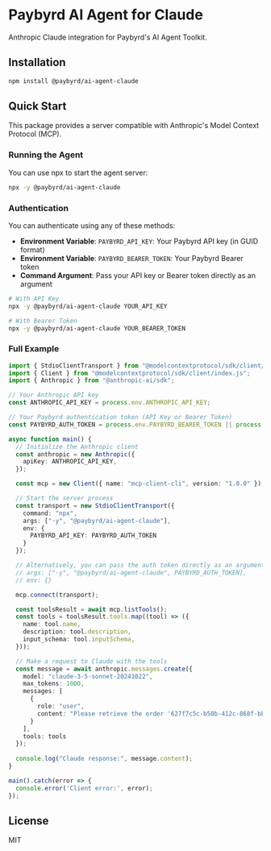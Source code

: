 # Paybyrd AI Agent for Claude

Anthropic Claude integration for Paybyrd's AI Agent Toolkit.

## Installation

```bash
npm install @paybyrd/ai-agent-claude
```

## Quick Start

This package provides a server compatible with Anthropic's Model Context Protocol (MCP).

### Running the Agent

You can use npx to start the agent server:

```bash
npx -y @paybyrd/ai-agent-claude
```

### Authentication

You can authenticate using any of these methods:

- **Environment Variable**: `PAYBYRD_API_KEY`: Your Paybyrd API key (in GUID format)
- **Environment Variable**: `PAYBYRD_BEARER_TOKEN`: Your Paybyrd Bearer token
- **Command Argument**: Pass your API key or Bearer token directly as an argument

```bash
# With API Key
npx -y @paybyrd/ai-agent-claude YOUR_API_KEY

# With Bearer Token
npx -y @paybyrd/ai-agent-claude YOUR_BEARER_TOKEN
```

### Full Example

```typescript
import { StdioClientTransport } from "@modelcontextprotocol/sdk/client/stdio.js";
import { Client } from "@modelcontextprotocol/sdk/client/index.js";
import { Anthropic } from "@anthropic-ai/sdk";

// Your Anthropic API key
const ANTHROPIC_API_KEY = process.env.ANTHROPIC_API_KEY;

// Your Paybyrd authentication token (API Key or Bearer Token)
const PAYBYRD_AUTH_TOKEN = process.env.PAYBYRD_BEARER_TOKEN || process.env.PAYBYRD_API_KEY;

async function main() {
  // Initialize the Anthropic client
  const anthropic = new Anthropic({
    apiKey: ANTHROPIC_API_KEY,
  });

  const mcp = new Client({ name: "mcp-client-cli", version: "1.0.0" });

  // Start the server process
  const transport = new StdioClientTransport({
    command: "npx",
    args: ["-y", "@paybyrd/ai-agent-claude"],
    env: {
      PAYBYRD_API_KEY: PAYBYRD_AUTH_TOKEN
    }
  });

  // Alternatively, you can pass the auth token directly as an argument:
  // args: ["-y", "@paybyrd/ai-agent-claude", PAYBYRD_AUTH_TOKEN],
  // env: {}

  mcp.connect(transport);

  const toolsResult = await mcp.listTools();
  const tools = toolsResult.tools.map((tool) => ({
    name: tool.name,
    description: tool.description,
    input_schema: tool.inputSchema,
  }));

  // Make a request to Claude with the tools
  const message = await anthropic.messages.create({
    model: "claude-3-5-sonnet-20241022",
    max_tokens: 1000,
    messages: [
      {
        role: "user",
        content: "Please retrieve the order '627f7c5c-b50b-412c-868f-bbae98c16b2e'"
      }
    ],
    tools: tools
  });
  
  console.log("Claude response:", message.content);
}

main().catch(error => {
  console.error('Client error:', error);
});
```

## License

MIT